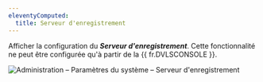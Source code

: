 ```yaml
---
eleventyComputed:
  title: Serveur d'enregistrement
---
```

Afficher la configuration du ***Serveur d'enregistrement***. Cette fonctionnalité ne peut être configurée qu'à partir de la {{ fr.DVLSCONSOLE }}.

![Administration – Paramètres du système – Serveur d'enregistrement](https://cdnweb.devolutions.net/docs/docs_en_server_ServerOp8077.png)
